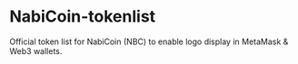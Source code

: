 # NabiCoin-tokenlist
Official token list for NabiCoin (NBC) to enable logo display in MetaMask &amp; Web3 wallets.
